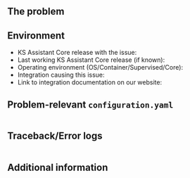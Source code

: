 <!-- READ THIS FIRST:
  - If you need additional help with this template, please refer to https://www.home-assistant.io/help/reporting_issues/
  - Make sure you are running the latest version of KS Assistant before reporting an issue: https://github.com/home-assistant/core/releases
  - Do not report issues for integrations if you are using custom components or integrations.
  - Provide as many details as possible. Paste logs, configuration samples and code into the backticks.
  DO NOT DELETE ANY TEXT from this template! Otherwise, your issue may be closed without comment.
-->
## The problem
<!--
  Describe the issue you are experiencing here to communicate to the
  maintainers. Tell us what you were trying to do and what happened.
-->


## Environment
<!--
  Provide details about the versions you are using, which helps us to reproduce
  and find the issue quicker. Version information is found in the
  KS Assistant frontend: Settings -> About.
-->

- KS Assistant Core release with the issue:
- Last working KS Assistant Core release (if known):
- Operating environment (OS/Container/Supervised/Core):
- Integration causing this issue:
- Link to integration documentation on our website:

## Problem-relevant `configuration.yaml`
<!--
  An example configuration that caused the problem for you. Fill this out even
  if it seems unimportant to you. Please be sure to remove personal information
  like passwords, private URLs and other credentials.
-->

```yaml

```

## Traceback/Error logs
<!--
  If you come across any trace or error logs, please provide them.
-->

```txt

```

## Additional information

